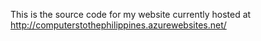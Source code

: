 This is the source code for my website currently hosted at http://computerstothephilippines.azurewebsites.net/
